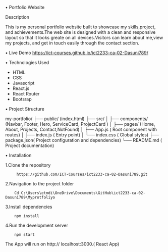 •	Portfolio Website

  Description
  
This is my personal portfolio website built to showcase my skills,project, and achievements.The web site is designed with a clean and responsive layout so that it looks greate on all devices.Visitors can learn about me,view my projects, and get in touch easily through the contact section.

•	Live Demo
 https://ict-courses.github.io/ict2233-ca-02-Dasuni789/


•	Technologies Used
-	HTML
-	CSS
-	Javascript
-	React.js
-	React Router
-	Bootsrap

•	Project Structure

my-portfolio/
├── public/ (index.html)
├── src/ 
│ ├── components/ (Navbar, Footer, Hero, ServiceCard, ProjectCard )
│ ├── pages/ (Home, About, Projects, Contact,NotFound)
│ ├── App.js ( Root component with routes)
│ ├── index.js ( Entry point)
│ └── index.css ( Global styles)
├── package.json( Project configuration and dependencies)
└── README.md ( Project documentation)


•	Installation

1.Clone the repository

      	 https://github.com/ICT-Courses/ict2233-ca-02-Dasuni789.git
   
2.Navigation to the project folder

   		Cd C:\Users\etmdi\OneDrive\Documents\GitHub\ict2233-ca-02-Dasuni789\Myprotfoliyo
   
3.Install dependencies

		npm install
	
4.Run the development server

   		npm start
   
The App will run on http:// localhost:3000.( React App)

